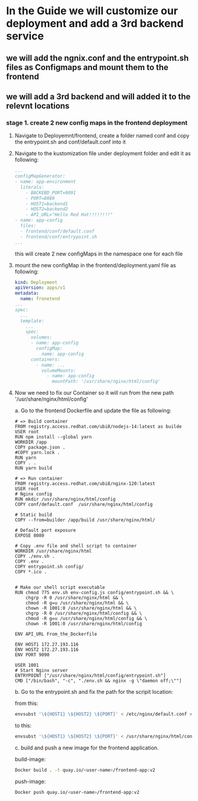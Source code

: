 # In the Guide we will customize our deployment and add a 3rd backend service

## we will add the ngnix.conf and the entrypoint.sh files as Configmaps and mount them to the frontend

## we will add a 3rd backend and will added it to the relevnt locations

### stage 1. create 2 new config maps in the frontend deployment

1. Navigate to Deployemnt/frontend, create a folder named conf and copy the entrypoint.sh and conf/default.conf into it

2. Navigate to the kustomization file under deployment folder and edit it as following:

    ```YAML
    ...
    configMapGenerator:
    - name: app-environment
      literals:
        - BACKEBD_PORT=9091
        - PORT=8080
        - HOST1=backend1
        - HOST2=backend2
        - API_URL="Hello Red Hat!!!!!!!!"
    - name: app-config
      files:
      - frontend/conf/default.conf
      - frontend/conf/entrypoint.sh
    ...
    ```

    this will create 2 new configMaps in the namespace one for each file

3. mount the new configMap in the frontend/deployment.yaml file as following:

    ```YAML
    kind: Deployment
    apiVersion: apps/v1
    metadata:
      name: fronetend
    ...
    spec:
      ...
      template:
        ...
        spec:
          volumes:
          - name: app-config
            configMap:
              name: app-config
          containers:
            - name: ...
              volumeMounts:
                - name: app-config
                  mountPath: '/usr/share/nginx/html/config'
    ```

4. Now we need to fix our Container so it will run from the new path '/usr/share/nginx/html/config'

    a. Go to the frontend Dockerfile and update the file as following:

      ```Docker
      # => Build container
      FROM registry.access.redhat.com/ubi8/nodejs-14:latest as builde
      USER root
      RUN npm install --global yarn
      WORKDIR /app
      COPY package.json .
      #COPY yarn.lock .
      RUN yarn
      COPY . .
      RUN yarn build
              
      # => Run container
      FROM registry.access.redhat.com/ubi8/nginx-120:latest
      USER root
      # Nginx config
      RUN mkdir /usr/share/nginx/html/config
      COPY conf/default.conf  /usr/share/nginx/html/config
              
      # Static build
      COPY --from=builder /app/build /usr/share/nginx/html/
              
      # Default port exposure
      EXPOSE 8080
              
      # Copy .env file and shell script to container
      WORKDIR /usr/share/nginx/html
      COPY ./env.sh .
      COPY .env .
      COPY entrypoint.sh config/
      COPY *.ico .
              
              
      # Make our shell script executable
      RUN chmod 775 env.sh env-config.js config/entrypoint.sh && \
          chgrp -R 0 /usr/share/nginx/html && \
          chmod -R g=u /usr/share/nginx/html && \
          chown -R 1001:0 /usr/share/nginx/html && \
          chgrp -R 0 /usr/share/nginx/html/config && \
          chmod -R g=u /usr/share/nginx/html/config && \
          chown -R 1001:0 /usr/share/nginx/html/config
              
      ENV API_URL From_the_Dockerfile
              
      ENV HOST1 172.27.193.116
      ENV HOST2 172.27.193.116
      ENV PORT 9090
              
      USER 1001
      # Start Nginx server
      ENTRYPOINT ["/usr/share/nginx/html/config/entrypoint.sh"]
      CMD ["/bin/bash", "-c", "./env.sh && nginx -g \"daemon off;\""]
      ```

    b. Go to the entrypoint.sh and fix the path for the scripit location:

      from this:

      ```Bash
      envsubst '\${HOST1} \${HOST2} \${PORT}' < /etc/nginx/default.conf > /etc/nginx/nginx.conf
      ```

      to this:

      ```Bash
      envsubst '\${HOST1} \${HOST2} \${PORT}' < /usr/share/nginx/html/config/default.conf > /etc/nginx/nginx.conf
      ```

    c. build and push a new image for the frontend application.

      build-image:

      ```Bash
      Docker build . -t quay.io/<user-name>/frontend-app:v2
      ```

      push-image:

      ```Bash
      Docker push quay.io/<user-name>/frontend-app:v2
      ```

